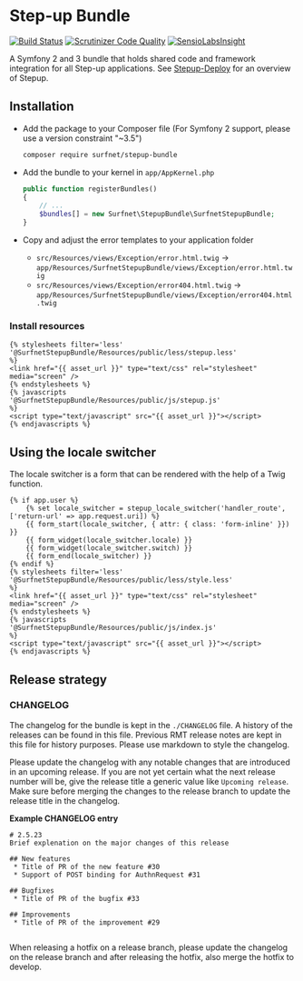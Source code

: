 # Step-up Bundle
[![Build Status](https://travis-ci.org/OpenConext/Stepup-bundle.svg)](https://travis-ci.org/OpenConext/Stepup-bundle) [![Scrutinizer Code Quality](https://scrutinizer-ci.com/g/OpenConext/Stepup-bundle/badges/quality-score.png?b=develop)](https://scrutinizer-ci.com/g/OpenConext/Stepup-bundle/?branch=develop) [![SensioLabsInsight](https://insight.sensiolabs.com/projects/5b8b8d8b-e917-4954-818b-782d9e181c75/mini.png)](https://insight.sensiolabs.com/projects/5b8b8d8b-e917-4954-818b-782d9e181c75)

A Symfony 2 and 3 bundle that holds shared code and framework integration for all Step-up applications. See [Stepup-Deploy](https://github.com/OpenConext/Stepup-Deploy) for an overview of Stepup.

## Installation

 * Add the package to your Composer file (For Symfony 2 support, please use a version constraint "~3.5")
    ```sh
    composer require surfnet/stepup-bundle
    ```

 * Add the bundle to your kernel in `app/AppKernel.php`
    ```php
    public function registerBundles()
    {
        // ...
        $bundles[] = new Surfnet\StepupBundle\SurfnetStepupBundle;
    }
    ```

 * Copy and adjust the error templates to your application folder
    * `src/Resources/views/Exception/error.html.twig` → `app/Resources/SurfnetStepupBundle/views/Exception/error.html.twig`
    * `src/Resources/views/Exception/error404.html.twig` → `app/Resources/SurfnetStepupBundle/views/Exception/error404.html.twig`

### Install resources

```twig
{% stylesheets filter='less'
'@SurfnetStepupBundle/Resources/public/less/stepup.less'
%}
<link href="{{ asset_url }}" type="text/css" rel="stylesheet" media="screen" />
{% endstylesheets %}
{% javascripts
'@SurfnetStepupBundle/Resources/public/js/stepup.js'
%}
<script type="text/javascript" src="{{ asset_url }}"></script>
{% endjavascripts %}
```

## Using the locale switcher

The locale switcher is a form that can be rendered with the help of a Twig function.

```twig
{% if app.user %}
    {% set locale_switcher = stepup_locale_switcher('handler_route', ['return-url' => app.request.uri]) %}
    {{ form_start(locale_switcher, { attr: { class: 'form-inline' }}) }}
    {{ form_widget(locale_switcher.locale) }}
    {{ form_widget(locale_switcher.switch) }}
    {{ form_end(locale_switcher) }}
{% endif %}
{% stylesheets filter='less'
'@SurfnetStepupBundle/Resources/public/less/style.less'
%}
<link href="{{ asset_url }}" type="text/css" rel="stylesheet" media="screen" />
{% endstylesheets %}
{% javascripts
'@SurfnetStepupBundle/Resources/public/js/index.js'
%}
<script type="text/javascript" src="{{ asset_url }}"></script>
{% endjavascripts %}
```

## Release strategy

### CHANGELOG
The changelog for the bundle is kept in the `./CHANGELOG` file. A history of the releases can be found in this file.
Previous RMT release notes are kept in this file for history purposes. Please use markdown to style the changelog.  

Please update the changelog with any notable changes that are introduced in an upcoming release. If you are not yet 
certain what the next release number will be, give the release title a generic value like `Upcoming release`. Make sure
before merging the changes to the release branch to update the release title in the changelog.

**Example CHANGELOG entry**
```
# 2.5.23
Brief explenation on the major changes of this release

## New features
 * Title of PR of the new feature #30
 * Support of POST binding for AuthnRequest #31
 
## Bugfixes
 * Title of PR of the bugfix #33

## Improvements
 * Title of PR of the improvement #29
 
```

When releasing a hotfix on a release branch, please update the changelog on the release branch and after releasing the
hotfix, also merge the hotfix to develop.